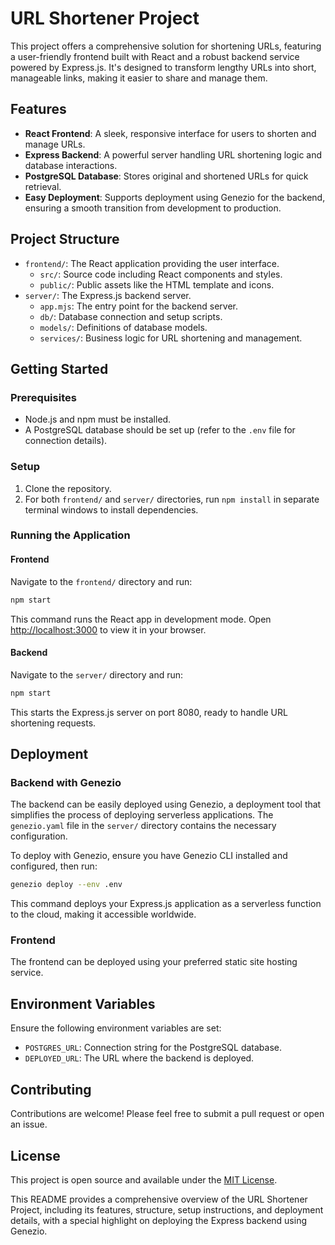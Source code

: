 # URL Shortener Project

This project offers a comprehensive solution for shortening URLs, featuring a user-friendly frontend built with React and a robust backend service powered by Express.js. It's designed to transform lengthy URLs into short, manageable links, making it easier to share and manage them.

## Features

- **React Frontend**: A sleek, responsive interface for users to shorten and manage URLs.
- **Express Backend**: A powerful server handling URL shortening logic and database interactions.
- **PostgreSQL Database**: Stores original and shortened URLs for quick retrieval.
- **Easy Deployment**: Supports deployment using Genezio for the backend, ensuring a smooth transition from development to production.

## Project Structure

- `frontend/`: The React application providing the user interface.
  - `src/`: Source code including React components and styles.
  - `public/`: Public assets like the HTML template and icons.
- `server/`: The Express.js backend server.
  - `app.mjs`: The entry point for the backend server.
  - `db/`: Database connection and setup scripts.
  - `models/`: Definitions of database models.
  - `services/`: Business logic for URL shortening and management.

## Getting Started

### Prerequisites

- Node.js and npm must be installed.
- A PostgreSQL database should be set up (refer to the `.env` file for connection details).

### Setup

1. Clone the repository.
2. For both `frontend/` and `server/` directories, run `npm install` in separate terminal windows to install dependencies.

### Running the Application

#### Frontend

Navigate to the `frontend/` directory and run:

```sh
npm start
```

This command runs the React app in development mode. Open [http://localhost:3000](http://localhost:3000) to view it in your browser.

#### Backend

Navigate to the `server/` directory and run:

```sh
npm start
```

This starts the Express.js server on port 8080, ready to handle URL shortening requests.

## Deployment

### Backend with Genezio

The backend can be easily deployed using Genezio, a deployment tool that simplifies the process of deploying serverless applications. The `genezio.yaml` file in the `server/` directory contains the necessary configuration.

To deploy with Genezio, ensure you have Genezio CLI installed and configured, then run:

```sh
genezio deploy --env .env
```

This command deploys your Express.js application as a serverless function to the cloud, making it accessible worldwide.

### Frontend

The frontend can be deployed using your preferred static site hosting service.

## Environment Variables

Ensure the following environment variables are set:

- `POSTGRES_URL`: Connection string for the PostgreSQL database.
- `DEPLOYED_URL`: The URL where the backend is deployed.

## Contributing

Contributions are welcome! Please feel free to submit a pull request or open an issue.

## License

This project is open source and available under the [MIT License](LICENSE).

This README provides a comprehensive overview of the URL Shortener Project, including its features, structure, setup instructions, and deployment details, with a special highlight on deploying the Express backend using Genezio.
